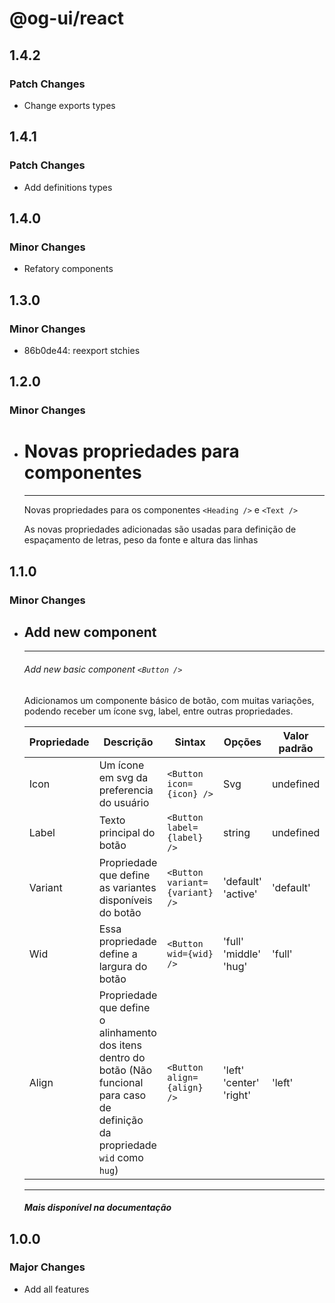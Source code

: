 # @og-ui/react

## 1.4.2

### Patch Changes

- Change exports types

## 1.4.1

### Patch Changes

- Add definitions types

## 1.4.0

### Minor Changes

- Refatory components

## 1.3.0

### Minor Changes

- 86b0de44: reexport stchies

## 1.2.0

### Minor Changes

- # Novas propriedades para componentes

  ***

  Novas propriedades para os componentes `<Heading />` e `<Text />`

  As novas propriedades adicionadas são usadas para definição de espaçamento de letras, peso da fonte e altura das linhas

## 1.1.0

### Minor Changes

- ## Add new component

  ***

  ###### Add new basic component `<Button />`

  Adicionamos um componente básico de botão, com muitas variações, podendo receber um ícone svg, label, entre outras propriedades.

  | Propriedade | Descrição                                                                                                                             | Sintax                         | Opções                            | Valor padrão | Opcional |
  | ----------- | ------------------------------------------------------------------------------------------------------------------------------------- | ------------------------------ | --------------------------------- | ------------ | -------- |
  | Icon        | Um ícone em svg da preferencia do usuário                                                                                             | `<Button icon={icon} />`       | Svg                               | undefined    | `true`   |
  | Label       | Texto principal do botão                                                                                                              | `<Button label={label} />`     | string                            | undefined    | `true`   |
  | Variant     | Propriedade que define as variantes disponíveis do botão                                                                              | `<Button variant={variant} />` | 'default' <br> 'active'           | 'default'    | `true`   |
  | Wid         | Essa propriedade define a largura do botão                                                                                            | `<Button wid={wid} />`         | 'full' <br>'middle' <br>'hug'     | 'full'       | `true`   |
  | Align       | Propriedade que define o alinhamento dos itens dentro do botão (Não funcional para caso de definição da propriedade `wid` como `hug`) | `<Button align={align} />`     | 'left' <br> 'center' <br> 'right' | 'left'       | `true`   |

  ***

  #### _Mais disponível na documentação_

## 1.0.0

### Major Changes

- Add all features
